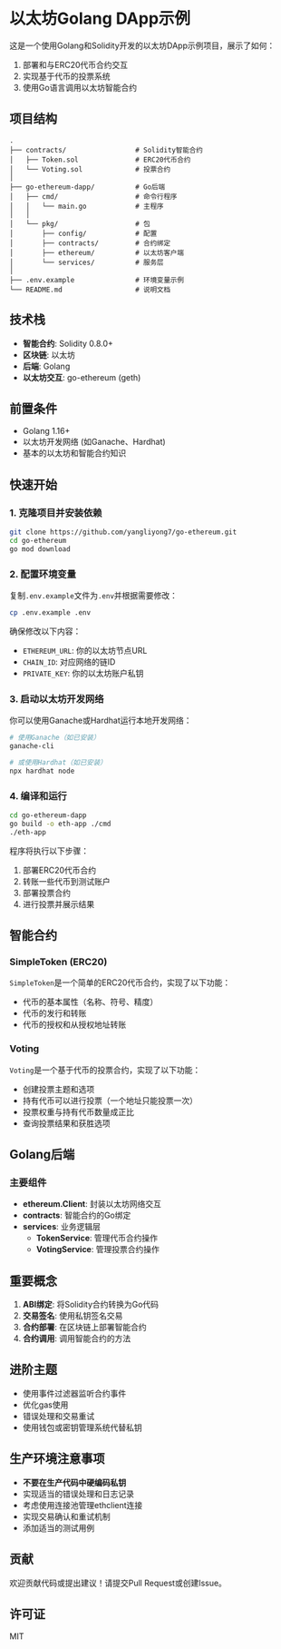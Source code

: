 # 以太坊Golang DApp示例

这是一个使用Golang和Solidity开发的以太坊DApp示例项目，展示了如何：

1. 部署和与ERC20代币合约交互
2. 实现基于代币的投票系统
3. 使用Go语言调用以太坊智能合约

## 项目结构

```
.
├── contracts/                 # Solidity智能合约
│   ├── Token.sol              # ERC20代币合约
│   └── Voting.sol             # 投票合约
│
├── go-ethereum-dapp/          # Go后端
│   ├── cmd/                   # 命令行程序
│   │   └── main.go            # 主程序
│   │
│   └── pkg/                   # 包
│       ├── config/            # 配置
│       ├── contracts/         # 合约绑定
│       ├── ethereum/          # 以太坊客户端
│       └── services/          # 服务层
│
├── .env.example               # 环境变量示例
└── README.md                  # 说明文档
```

## 技术栈

- **智能合约**: Solidity 0.8.0+
- **区块链**: 以太坊
- **后端**: Golang
- **以太坊交互**: go-ethereum (geth)

## 前置条件

- Golang 1.16+
- 以太坊开发网络 (如Ganache、Hardhat)
- 基本的以太坊和智能合约知识

## 快速开始

### 1. 克隆项目并安装依赖

```bash
git clone https://github.com/yangliyong7/go-ethereum.git
cd go-ethereum
go mod download
```

### 2. 配置环境变量

复制`.env.example`文件为`.env`并根据需要修改：

```bash
cp .env.example .env
```

确保修改以下内容：
- `ETHEREUM_URL`: 你的以太坊节点URL
- `CHAIN_ID`: 对应网络的链ID
- `PRIVATE_KEY`: 你的以太坊账户私钥

### 3. 启动以太坊开发网络

你可以使用Ganache或Hardhat运行本地开发网络：

```bash
# 使用Ganache（如已安装）
ganache-cli

# 或使用Hardhat（如已安装）
npx hardhat node
```

### 4. 编译和运行

```bash
cd go-ethereum-dapp
go build -o eth-app ./cmd
./eth-app
```

程序将执行以下步骤：
1. 部署ERC20代币合约
2. 转账一些代币到测试账户
3. 部署投票合约
4. 进行投票并展示结果

## 智能合约

### SimpleToken (ERC20)

`SimpleToken`是一个简单的ERC20代币合约，实现了以下功能：
- 代币的基本属性（名称、符号、精度）
- 代币的发行和转账
- 代币的授权和从授权地址转账

### Voting

`Voting`是一个基于代币的投票合约，实现了以下功能：
- 创建投票主题和选项
- 持有代币可以进行投票（一个地址只能投票一次）
- 投票权重与持有代币数量成正比
- 查询投票结果和获胜选项

## Golang后端

### 主要组件

- **ethereum.Client**: 封装以太坊网络交互
- **contracts**: 智能合约的Go绑定
- **services**: 业务逻辑层
  - **TokenService**: 管理代币合约操作
  - **VotingService**: 管理投票合约操作

## 重要概念

1. **ABI绑定**: 将Solidity合约转换为Go代码
2. **交易签名**: 使用私钥签名交易
3. **合约部署**: 在区块链上部署智能合约
4. **合约调用**: 调用智能合约的方法

## 进阶主题

- 使用事件过滤器监听合约事件
- 优化gas使用
- 错误处理和交易重试
- 使用钱包或密钥管理系统代替私钥

## 生产环境注意事项

- **不要在生产代码中硬编码私钥**
- 实现适当的错误处理和日志记录
- 考虑使用连接池管理ethclient连接
- 实现交易确认和重试机制
- 添加适当的测试用例

## 贡献

欢迎贡献代码或提出建议！请提交Pull Request或创建Issue。

## 许可证

MIT 